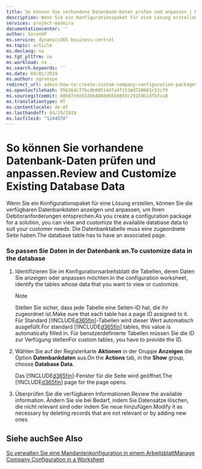 ```yaml
---
title: So können Sie vorhandene Datenbank-Daten prüfen und anpassen | Microsoft Docs
description: Wenn Sie ein Konfigurationspaket für eine Lösung erstellen, können Sie die verfügbaren Datenbankdaten anzeigen und anpassen, um Ihren Debitoranforderungen entsprechen. Die Datenbanktabelle muss eine zugeordnete Seite haben.
services: project-madeira
documentationcenter: ''
author: SorenGP
ms.service: dynamics365-business-central
ms.topic: article
ms.devlang: na
ms.tgt_pltfrm: na
ms.workload: na
ms.search.keywords: ''
ms.date: 04/01/2019
ms.author: sgroespe
redirect_url: admin-how-to-create-custom-company-configuration-packages
ms.openlocfilehash: 95b16dc77bcdb0051447a4f153dd720661c52cf9
ms.sourcegitcommit: 60b87e5eb32bb408dd65b9855c29159b1dfbfca8
ms.translationtype: HT
ms.contentlocale: de-AT
ms.lasthandoff: 04/29/2019
ms.locfileid: "1244578"
---
```

# <a name="review-and-customize-existing-database-data"></a><span data-ttu-id="82e17-104">So können Sie vorhandene Datenbank-Daten prüfen und anpassen.</span><span class="sxs-lookup"><span data-stu-id="82e17-104">Review and Customize Existing Database Data</span></span>
<span data-ttu-id="82e17-105">Wenn Sie ein Konfigurationspaket für eine Lösung erstellen, können Sie die verfügbaren Datenbankdaten anzeigen und anpassen, um Ihren Debitoranforderungen entsprechen.</span><span class="sxs-lookup"><span data-stu-id="82e17-105">As you create a configuration package for a solution, you can view and customize the available database data to suit your customer needs.</span></span> <span data-ttu-id="82e17-106">Die Datenbanktabelle muss eine zugeordnete Seite haben.</span><span class="sxs-lookup"><span data-stu-id="82e17-106">The database table has to have an associated page.</span></span>  

### <a name="to-customize-data-in-the-database"></a><span data-ttu-id="82e17-107">So passen Sie Daten in der Datenbank an.</span><span class="sxs-lookup"><span data-stu-id="82e17-107">To customize data in the database</span></span>  

1.  <span data-ttu-id="82e17-108">Identifizieren Sie im Konfigurationsarbeitsblatt die Tabellen, deren Daten Sie anzeigen oder anpassen möchten.</span><span class="sxs-lookup"><span data-stu-id="82e17-108">In the configuration worksheet, identify the tables whose data that you want to view or customize.</span></span>  

    > [!NOTE]  
    >  <span data-ttu-id="82e17-109">Stellen Sie sicher, dass jede Tabelle eine Seiten-ID hat, die ihr zugeordnet ist.</span><span class="sxs-lookup"><span data-stu-id="82e17-109">Make sure that each table has a page ID assigned to it.</span></span> <span data-ttu-id="82e17-110">Für Standard [!INCLUDE[d365fin](includes/d365fin_md.md)]-Tabellen wird dieser Wert automatisch ausgefüllt.</span><span class="sxs-lookup"><span data-stu-id="82e17-110">For standard [!INCLUDE[d365fin](includes/d365fin_md.md)] tables, this value is automatically filled in.</span></span> <span data-ttu-id="82e17-111">Für benutzerdefinierte Tabellen müssen Sie die ID zur Verfügung stellen</span><span class="sxs-lookup"><span data-stu-id="82e17-111">For custom tables, you have to provide the ID.</span></span>  

2.  <span data-ttu-id="82e17-112">Wählen Sie auf der Registerkarte **Aktionen** in der Gruppe **Anzeigen** die Option **Datenbankdaten** aus.</span><span class="sxs-lookup"><span data-stu-id="82e17-112">On the **Actions** tab, in the **Show** group, choose **Database Data**.</span></span>  

     <span data-ttu-id="82e17-113">Das [!INCLUDE[d365fin](includes/d365fin_md.md)]-Fenster für die Seite wird geöffnet.</span><span class="sxs-lookup"><span data-stu-id="82e17-113">The [!INCLUDE[d365fin](includes/d365fin_md.md)] page for the page opens.</span></span>  

3.  <span data-ttu-id="82e17-114">Überprüfen Sie die verfügbaren Informationen.</span><span class="sxs-lookup"><span data-stu-id="82e17-114">Review the available information.</span></span> <span data-ttu-id="82e17-115">Ändern Sie sie bei Bedarf, indem Sie Datensätze löschen, die nicht relevant sind oder indem Sie neue hinzufügen.</span><span class="sxs-lookup"><span data-stu-id="82e17-115">Modify it as necessary by deleting records that are not relevant or by adding new ones.</span></span>  

## <a name="see-also"></a><span data-ttu-id="82e17-116">Siehe auch</span><span class="sxs-lookup"><span data-stu-id="82e17-116">See Also</span></span>  
 [<span data-ttu-id="82e17-117">So verwalten Sie eine Mandantenkonfiguration in einem Arbeitsblatt</span><span class="sxs-lookup"><span data-stu-id="82e17-117">Manage Company Configuration in a Worksheet</span></span>](admin-how-to-manage-company-configuration-in-a-worksheet.md)
